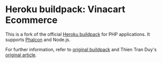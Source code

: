 # Heroku buildpack: Vinacart Ecommerce

This is a fork of the official [Heroku buildpack](http://devcenter.heroku.com/articles/buildpacks) for PHP applications. It supports [Phalcon](http://phalconphp.com/) and Node.js.

For further information, refer to [original buildpack](https://github.com/heroku/heroku-buildpack-php) and Thien Tran Duy's [original article](http://www.sitepoint.com/install-custom-php-extensions-heroku/).
